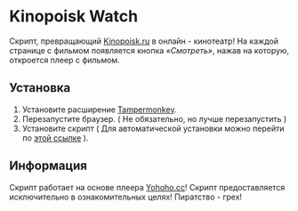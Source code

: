 # Kinopoisk Watch
Скрипт, превращающий [Kinopoisk.ru](https://www.kinopoisk.ru/) в онлайн - кинотеатр! На каждой странице с фильмом появляется кнопка *«Смотреть»*, нажав на которую, откроется плеер с фильмом. 
 
## Установка
1. Установите расширение [Tampermonkey](https://www.tampermonkey.net/).
2. Перезапустите браузер. ( Не обязательно, но лучше перезапустить )
3. Установите скрипт ( Для автоматической установки можно перейти по [этой ссылке](https://github.com/Kirlovon/Kinopoisk-Watch/raw/master/kinopoisk-watch.user.js) ).

## Информация
Скрипт работает на основе плеера [Yohoho.cc](https://yohoho.cc/)! Скрипт предоставляется исключительно в ознакомительных целях! Пиратство - грех!
